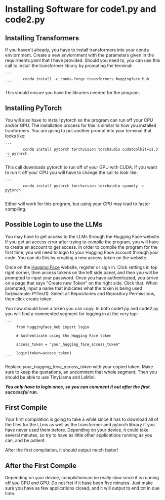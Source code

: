 # Installing Software for code1.py and code2.py

## Installing Transformers

If you haven't already, you have to install transformers into your conda enviornment. Create a new enviornment with the parameters given in the requirments.yaml that I have provided. Should you need to, you can use this call to install the transformer library by prompting the terminal:

    ```
            conda install -c conda-forge transformers huggingface_hub
    ```

This should ensure you have the libraries needed for the program.

## Installing PyTorch

You will also have to install pytorch so the program can run off your CPU and/or GPU. The installation process for this is similar to how you installed tranformers. You are going to put another prompt into your terminal that looks like:


    ```
            conda install pytorch torchvision torchaudio cudatoolkit=11.3 -c pytorch
    ```

This call downloads pytorch to run off of your GPU with CUDA. If you want to run it off your CPU you will have to change the call to look like:
    
    ```
            conda install pytorch torchvision torchaudio cpuonly -c pytorch
    ```

Either will work for this program, but using your GPU may lead to faster compiling.

## Possible Login to use the LLMs

You may have to get access to the LLMs through the Hugging Face website. If you get an access error after trying to compile the program, you will have to create an account to get access. In order to compile the program for the first time, you will need to login to your Hugging Face account through your code. You can do this by creating a new access token on the website.

Once on the [Hugging Face](https://huggingface.co/) website, register or sign in. Click settings in top right corner, then access tokens on the left side panel, and then you will be prompted to input your password. Once you have authenitcated, you arrive on a page that says "Create new Token" on the right side. Click that. When prompted, input a name that indicates what the token is being used for(example: P1Test1). Select all Repositories and Repository Permissions, then click create token.

You now should have a token you can copy. In both code1.py and code2.py you will find a commented segment for logging in at the very top:
    
    ```
         from huggingface_hub import login

         # Authenticate using the Hugging Face token

         access_token = "your_hugging_face_access_token"
         
         login(token=access_token)
    ```

Replace *your_hugging_face_access_token* with your copied token. Make sure to keep the quotations, an uncomment that whole segment. Then you should be able to use TinyLlama and LaMini.

***You only have to login once, so you can comment it out after the first successful run.***

## First Compile

Your first compilation is going to take a while since it has to download all of the files for the LLms as well as the transformer and pytorch library if you have never used them before. Depending on your device, it could take several minutes, so try to have as little other applications running as you can, and be patient. 

After the first compilation, it should output much faster!

## After the First Compile

Depending on your device, compilationcan be really slow since it is running off you CPU and GPU. Do not fret if it hase been five minutes. Just make sure you have as few applications closed, and it will output to end.txt in due time.
